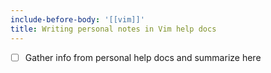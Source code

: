 ```yaml
---
include-before-body: '[[vim]]'
title: Writing personal notes in Vim help docs
---
```


- [ ] Gather info from personal help docs and summarize here
